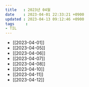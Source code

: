 ```yaml
---
title   : 2023년 04월
date    : 2023-04-01 22:33:21 +0900
updated : 2023-04-13 09:12:46 +0900
tags     : 
- TIL
---
```

- [[2023-04-01]]
- [[2023-04-05]]
- [[2023-04-06]]
- [[2023-04-07]]
- [[2023-04-08]]
- [[2023-04-10]]
- [[2023-04-11]]
- [[2023-04-12]]

